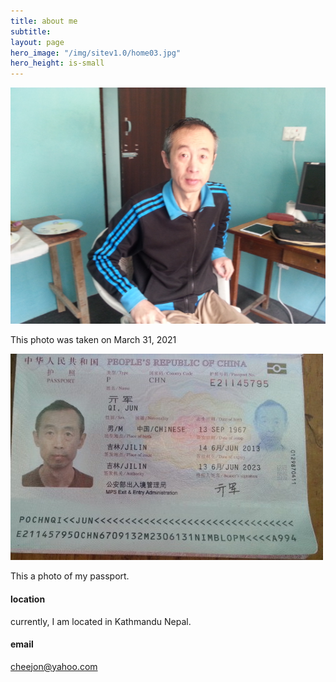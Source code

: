 ```yaml
---
title: about me
subtitle: 
layout: page
hero_image: "/img/sitev1.0/home03.jpg"
hero_height: is-small
---
```


![Me](/img/portrait.png)

This photo was taken on March 31, 2021

![MyPassport](/img/pass.jpeg)

This a photo of my passport.

#### location

currently, I am located in Kathmandu Nepal.

#### email

cheejon@yahoo.com
